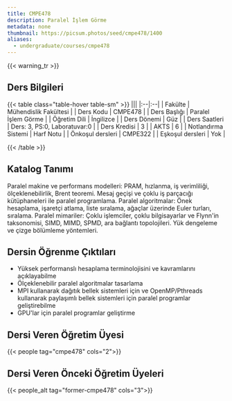 ```yaml
---
title: CMPE478
description: Paralel İşlem Görme
metadata: none
thumbnail: https://picsum.photos/seed/cmpe478/1400
aliases:
  - undergraduate/courses/cmpe478
---
```


{{< warning_tr >}}
## Ders Bilgileri

<!-- prettier-ignore-start -->
{{< table class="table-hover table-sm" >}}
|||
|:--|:--|
| Fakülte | Mühendislik Fakültesi |
| Ders Kodu | CMPE478 |
| Ders Başlığı | Paralel İşlem Görme |
| Öğretim Dili | İngilizce |
| Ders Dönemi | Güz |
| Ders Saatleri | Ders: 3, PS:0, Laboratuvar:0 |
| Ders Kredisi | 3 |
| AKTS | 6 |
| Notlandırma Sistemi | Harf Notu |
| Önkoşul dersleri | CMPE322 |
| Eşkoşul dersleri | Yok |

{{< /table >}}
<!-- prettier-ignore-end -->

## Katalog Tanımı

Paralel makine ve performans modelleri: PRAM, hızlanma, iş verimliliği, ölçeklenebilirlik, Brent teoremi. Mesaj geçişi ve çoklu iş parçacığı kütüphaneleri ile paralel programlama. Paralel algoritmalar: Önek hesaplama, işaretçi atlama, liste sıralama, ağaçlar üzerinde Euler turları, sıralama. Paralel mimariler: Çoklu işlemciler, çoklu bilgisayarlar ve Flynn'in taksonomisi, SIMD, MIMD, SPMD, ara bağlantı topolojileri. Yük dengeleme ve çizge bölümleme yöntemleri.

## Dersin Öğrenme Çıktıları

- Yüksek performanslı hesaplama terminolojisini ve kavramlarını açıklayabilme
- Ölçeklenebilir paralel algoritmalar tasarlama
- MPI kullanarak dağıtık bellek sistemleri için ve OpenMP/Pthreads kullanarak paylaşımlı bellek sistemleri için paralel programlar geliştirebilme
- GPU'lar için paralel programlar geliştirme


## Dersi Veren Öğretim Üyesi

{{< people tag="cmpe478" cols="2">}}

## Dersi Veren Önceki Öğretim Üyeleri

{{< people_alt tag="former-cmpe478" cols="3">}}